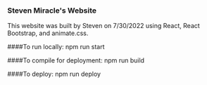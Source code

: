 ### Steven Miracle's Website

This website was built by Steven on 7/30/2022 using React, React Bootstrap, and animate.css.

####To run locally:
npm run start

####To compile for deployment:
npm run build

####To deploy:
npm run deploy
